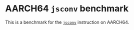 # AARCH64 `jsconv` benchmark

This is a benchmark for the [`jsconv`](https://developer.arm.com/documentation/ddi0602/2022-03/SIMD-FP-Instructions/FJCVTZS--Floating-point-Javascript-Convert-to-Signed-fixed-point--rounding-toward-Zero-) instruction on AARCH64.
